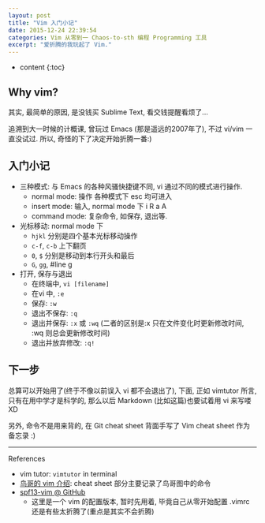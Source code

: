 ```yaml
---
layout: post
title: "Vim 入门小记"
date: 2015-12-24 22:39:54
categories: Vim 从零到一 Chaos-to-sth 编程 Programming 工具
excerpt: "爱折腾的我玩起了 Vim."
---
```


* content
{:toc}


## Why vim?

其实, 最简单的原因, 是没钱买 Sublime Text, 看交钱提醒看烦了...

追溯到大一时候的计概课, 曾玩过 Emacs (那是遥远的2007年了), 不过 vi/vim 一直没试过. 所以, 奇怪的下了决定开始折腾一番:)

## 入门小记

- 三种模式: 与 Emacs 的各种风骚快捷键不同, vi 通过不同的模式进行操作.
  - normal mode: 操作 各种模式下 esc 均可进入
  - insert mode: 输入, normal mode 下 i R a A
  - command mode: 复杂命令, 如保存, 退出等.
- 光标移动: normal mode 下
  - `hjkl` 分别是四个基本光标移动操作
  - `c-f`, `c-b` 上下翻页
  - `0`, `$` 分别是移动到本行开头和最后
  - `G`, `gg`, #line g
- 打开, 保存与退出
  - 在终端中, `vi [filename]`
  - 在vi 中, `:e`
  - 保存: `:w`
  - 退出不保存: `:q`
  - 退出并保存: `:x` 或 `:wq` (二者的区别是:x 只在文件变化时更新修改时间, :wq 则总会更新修改时间)
  - 退出并放弃修改: `:q!`

## 下一步

总算可以开始用了(终于不像以前误入 vi 都不会退出了), 下面, 正如 vimtutor 所言, 只有在用中学才是科学的, 那么以后 Markdown (比如这篇)也要试着用 vi 来写喽 XD

另外, 命令不是用来背的, 在 Git cheat sheet 背面手写了 Vim cheat sheet 作为备忘录 :)

---

References

- vim tutor: `vimtutor` in terminal
- [鸟哥的 vim 介绍](http://linux.vbird.org/linux_basic/0310vi.php): cheat sheet 部分主要记录了鸟哥图中的命令
- [spf13-vim @ GitHub](https://github.com/spf13/spf13-vim)
  - 这里是一个 vim 的配置版本, 暂时先用着, 毕竟自己从零开始配置 .vimrc 还是有些太折腾了(重点是其实不会折腾)

